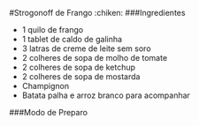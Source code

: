 #Strogonoff de Frango :chiken:
###Ingredientes
 - 1 quilo de frango
 - 1 tablet de caldo de galinha
 - 3 latras de creme de leite sem soro
 - 2 colheres de sopa de molho de tomate
 - 2 colheres de sopa de ketchup
 - 2 colheres de sopa de mostarda
 - Champignon
 - Batata palha e arroz branco para acompanhar

 ###Modo de Preparo
 
